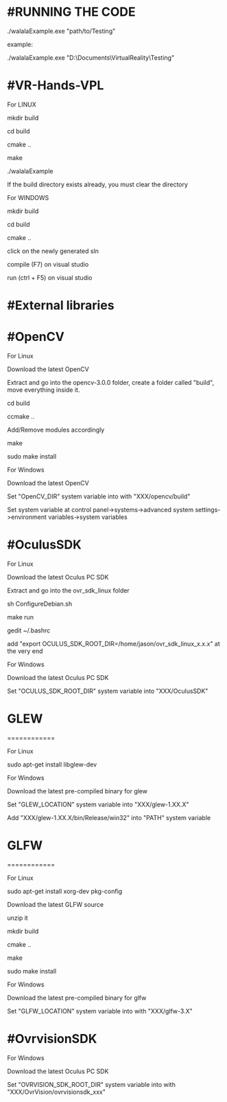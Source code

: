 #RUNNING THE CODE
==============
./walalaExample.exe "path/to/Testing"

example:

./walalaExample.exe "D:\Documents\VirtualReality\Testing"


#VR-Hands-VPL
============

For LINUX

mkdir build

cd build

cmake ..

make

./walalaExample

If the build directory exists already, you must clear the directory


For WINDOWS

mkdir build

cd build

cmake ..

click on the newly generated sln

compile (F7) on visual studio

run (ctrl + F5) on visual studio

#External libraries
============

#OpenCV 
============

For Linux 

Download the latest OpenCV

Extract and go into the opencv-3.0.0 folder, create a folder called "build", move everything inside it.

cd build

ccmake ..

Add/Remove modules accordingly

make

sudo make install


For Windows

Download the latest OpenCV

Set "OpenCV_DIR" system variable into with "XXX/opencv/build"

Set system variable at control panel->systems->advanced system settings->environment variables->system variables

#OculusSDK
============

For Linux

Download the latest Oculus PC SDK

Extract and go into the ovr_sdk_linux folder

sh ConfigureDebian.sh

make run

gedit ~/.bashrc

add "export OCULUS_SDK_ROOT_DIR=/home/jason/ovr_sdk_linux_x.x.x" at the very end

For Windows

Download the latest Oculus PC SDK

Set "OCULUS_SDK_ROOT_DIR" system variable into "XXX/OculusSDK"

# GLEW
============

For Linux

sudo apt-get install libglew-dev

For Windows

Download the latest pre-compiled binary for glew

Set "GLEW_LOCATION" system variable into "XXX/glew-1.XX.X"

Add "XXX/glew-1.XX.X/bin/Release/win32" into "PATH" system variable

# GLFW 
============

For Linux

sudo apt-get install xorg-dev pkg-config

Download the latest GLFW source

unzip it

mkdir build

cmake ..

make

sudo make install

For Windows

Download the latest pre-compiled binary for glfw

Set "GLFW_LOCATION" system variable into with "XXX/glfw-3.X"


#OvrvisionSDK
============
For Windows

Download the latest Oculus PC SDK

Set "OVRVISION_SDK_ROOT_DIR" system variable into with "XXX/OvrVision/ovrvisionsdk_xxx"
